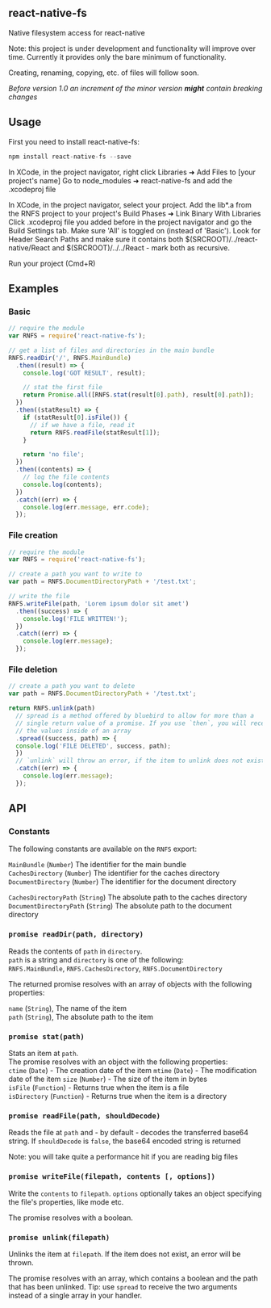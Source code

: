 ## react-native-fs

Native filesystem access for react-native

Note: this project is under development and functionality will improve over time. Currently it provides only the bare minimum of functionality.

Creating, renaming, copying, etc. of files will follow soon.

_Before version 1.0 an increment of the minor version **might** contain breaking changes_

## Usage

First you need to install react-native-fs:

```javascript
npm install react-native-fs --save
```

In XCode, in the project navigator, right click Libraries ➜ Add Files to [your project's name] Go to node_modules ➜ react-native-fs and add the .xcodeproj file

In XCode, in the project navigator, select your project. Add the lib*.a from the RNFS project to your project's Build Phases ➜ Link Binary With Libraries Click .xcodeproj file you added before in the project navigator and go the Build Settings tab. Make sure 'All' is toggled on (instead of 'Basic'). Look for Header Search Paths and make sure it contains both $(SRCROOT)/../react-native/React and $(SRCROOT)/../../React - mark both as recursive.

Run your project (Cmd+R)

## Examples

### Basic

```javascript
// require the module
var RNFS = require('react-native-fs');

// get a list of files and directories in the main bundle
RNFS.readDir('/', RNFS.MainBundle)
  .then((result) => {
    console.log('GOT RESULT', result);

    // stat the first file
    return Promise.all([RNFS.stat(result[0].path), result[0].path]);
  })
  .then((statResult) => {
    if (statResult[0].isFile()) {
      // if we have a file, read it
      return RNFS.readFile(statResult[1]);
    }

    return 'no file';
  })
  .then((contents) => {
    // log the file contents
    console.log(contents);
  })
  .catch((err) => {
    console.log(err.message, err.code);
  });
```

### File creation

```javascript
// require the module
var RNFS = require('react-native-fs');

// create a path you want to write to
var path = RNFS.DocumentDirectoryPath + '/test.txt';

// write the file
RNFS.writeFile(path, 'Lorem ipsum dolor sit amet')
  .then((success) => {
    console.log('FILE WRITTEN!');
  })
  .catch((err) => {
    console.log(err.message);
  });

```

### File deletion
```javascript
// create a path you want to delete
var path = RNFS.DocumentDirectoryPath + '/test.txt';

return RNFS.unlink(path)
  // spread is a method offered by bluebird to allow for more than a
  // single return value of a promise. If you use `then`, you will receive
  // the values inside of an array
  .spread((success, path) => {
  console.log('FILE DELETED', success, path);
  })
  // `unlink` will throw an error, if the item to unlink does not exist
  .catch((err) => {
    console.log(err.message);
  });
```

## API

### Constants

The following constants are available on the `RNFS` export:

`MainBundle` (`Number`) The identifier for the main bundle  
`CachesDirectory` (`Number`) The identifier for the caches  directory  
`DocumentDirectory` (`Number`) The identifier for the document directory

`CachesDirectoryPath` (`String`) The absolute path to the caches directory
`DocumentDirectoryPath`  (`String`) The absolute path to the document directory

### `promise readDir(path, directory)`

Reads the contents of `path` in `directory`.  
`path` is a string and `directory` is one of the following:  
`RNFS.MainBundle`, `RNFS.CachesDirectory`, `RNFS.DocumentDirectory`

The returned promise resolves with an array of objects with the following properties:

`name` (`String`), The name of the item  
`path` (`String`), The absolute path to the item

### `promise stat(path)`

Stats an item at `path`.  
The promise resolves with an object with the following properties:  
`ctime` (`Date`) - The creation date of the item
`mtime` (`Date`) - The modification date of the item
`size` (`Number`) - The size of the item in bytes  
`isFile` (`Function`) - Returns true when the item is a file  
`isDirectory` (`Function`) - Returns true when the item is a directory

### `promise readFile(path, shouldDecode)`

Reads the file at `path` and - by default - decodes the transferred base64 string. If `shouldDecode` is `false`, the base64 encoded string is returned

Note: you will take quite a performance hit if you are reading big files

### `promise writeFile(filepath, contents [, options])`

Write the `contents` to `filepath`. `options` optionally takes an object specifying the file's properties, like mode etc.

The promise resolves with a boolean.

### `promise unlink(filepath)`

Unlinks the item at `filepath`. If the item does not exist, an error will be thrown.

The promise resolves with an array, which contains a boolean and the path that has been unlinked. Tip: use `spread` to receive the two arguments instead of a single array in your handler.
